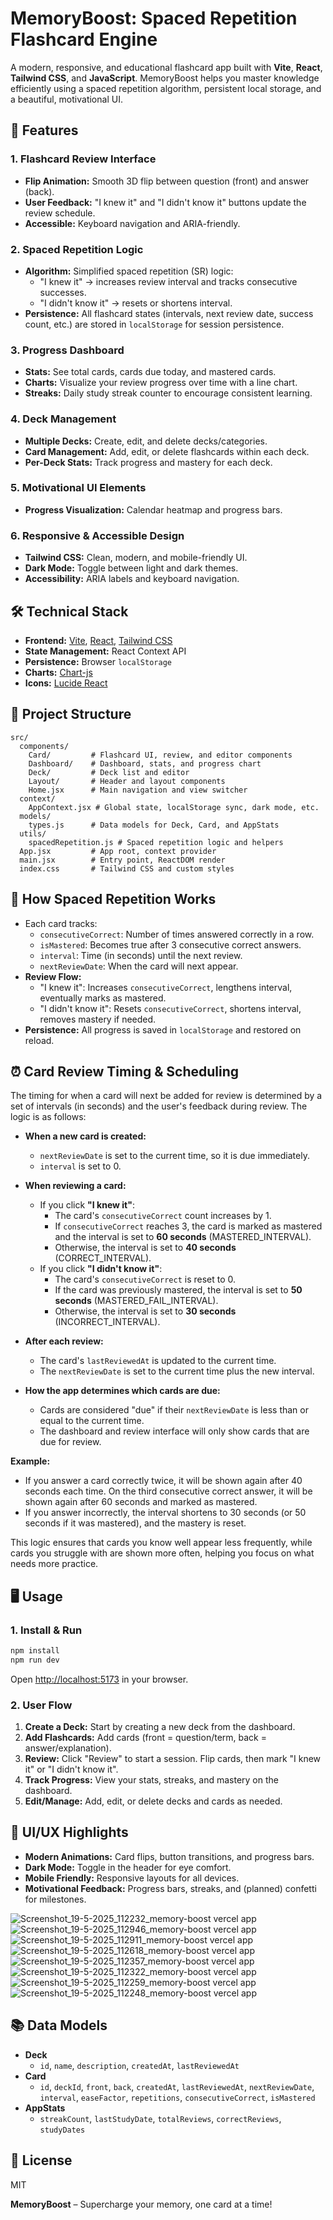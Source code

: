 # MemoryBoost: Spaced Repetition Flashcard Engine

A modern, responsive, and educational flashcard app built with **Vite**, **React**, **Tailwind CSS**, and **JavaScript**. MemoryBoost helps you master knowledge efficiently using a spaced repetition algorithm, persistent local storage, and a beautiful, motivational UI.

## 🚀 Features

### 1. Flashcard Review Interface
- **Flip Animation:** Smooth 3D flip between question (front) and answer (back).
- **User Feedback:** "I knew it" and "I didn't know it" buttons update the review schedule.
- **Accessible:** Keyboard navigation and ARIA-friendly.

### 2. Spaced Repetition Logic
- **Algorithm:** Simplified spaced repetition (SR) logic:
  - "I knew it" → increases review interval and tracks consecutive successes.
  - "I didn't know it" → resets or shortens interval.
- **Persistence:** All flashcard states (intervals, next review date, success count, etc.) are stored in `localStorage` for session persistence.

### 3. Progress Dashboard
- **Stats:** See total cards, cards due today, and mastered cards.
- **Charts:** Visualize your review progress over time with a line chart.
- **Streaks:** Daily study streak counter to encourage consistent learning.

### 4. Deck Management
- **Multiple Decks:** Create, edit, and delete decks/categories.
- **Card Management:** Add, edit, or delete flashcards within each deck.
- **Per-Deck Stats:** Track progress and mastery for each deck.

### 5. Motivational UI Elements
- **Progress Visualization:** Calendar heatmap and progress bars.

### 6. Responsive & Accessible Design
- **Tailwind CSS:** Clean, modern, and mobile-friendly UI.
- **Dark Mode:** Toggle between light and dark themes.
- **Accessibility:** ARIA labels and keyboard navigation.

## 🛠️ Technical Stack

- **Frontend:** [Vite](https://vitejs.dev/), [React](https://react.dev/), [Tailwind CSS](https://tailwindcss.com/)
- **State Management:** React Context API
- **Persistence:** Browser `localStorage`
- **Charts:** [Chart-js](https://react-chartjs-2.js.org/)
- **Icons:** [Lucide React](https://lucide.dev/icons/)

## 📁 Project Structure

```
src/
  components/
    Card/         # Flashcard UI, review, and editor components
    Dashboard/    # Dashboard, stats, and progress chart
    Deck/         # Deck list and editor
    Layout/       # Header and layout components
    Home.jsx      # Main navigation and view switcher
  context/
    AppContext.jsx # Global state, localStorage sync, dark mode, etc.
  models/
    types.js      # Data models for Deck, Card, and AppStats
  utils/
    spacedRepetition.js # Spaced repetition logic and helpers
  App.jsx         # App root, context provider
  main.jsx        # Entry point, ReactDOM render
  index.css       # Tailwind CSS and custom styles
```

## 🧠 How Spaced Repetition Works

- Each card tracks:
  - `consecutiveCorrect`: Number of times answered correctly in a row.
  - `isMastered`: Becomes true after 3 consecutive correct answers.
  - `interval`: Time (in seconds) until the next review.
  - `nextReviewDate`: When the card will next appear.
- **Review Flow:**
  - "I knew it": Increases `consecutiveCorrect`, lengthens interval, eventually marks as mastered.
  - "I didn't know it": Resets `consecutiveCorrect`, shortens interval, removes mastery if needed.
- **Persistence:** All progress is saved in `localStorage` and restored on reload.

## ⏰ Card Review Timing & Scheduling

The timing for when a card will next be added for review is determined by a set of intervals (in seconds) and the user's feedback during review. The logic is as follows:

- **When a new card is created:**
  - `nextReviewDate` is set to the current time, so it is due immediately.
  - `interval` is set to 0.

- **When reviewing a card:**
  - If you click **"I knew it"**:
    - The card's `consecutiveCorrect` count increases by 1.
    - If `consecutiveCorrect` reaches 3, the card is marked as mastered and the interval is set to **60 seconds** (MASTERED_INTERVAL).
    - Otherwise, the interval is set to **40 seconds** (CORRECT_INTERVAL).
  - If you click **"I didn't know it"**:
    - The card's `consecutiveCorrect` is reset to 0.
    - If the card was previously mastered, the interval is set to **50 seconds** (MASTERED_FAIL_INTERVAL).
    - Otherwise, the interval is set to **30 seconds** (INCORRECT_INTERVAL).

- **After each review:**
  - The card's `lastReviewedAt` is updated to the current time.
  - The `nextReviewDate` is set to the current time plus the new interval.

- **How the app determines which cards are due:**
  - Cards are considered "due" if their `nextReviewDate` is less than or equal to the current time.
  - The dashboard and review interface will only show cards that are due for review.

**Example:**
- If you answer a card correctly twice, it will be shown again after 40 seconds each time. On the third consecutive correct answer, it will be shown again after 60 seconds and marked as mastered.
- If you answer incorrectly, the interval shortens to 30 seconds (or 50 seconds if it was mastered), and the mastery is reset.

This logic ensures that cards you know well appear less frequently, while cards you struggle with are shown more often, helping you focus on what needs more practice.

## 🖥️ Usage

### 1. Install & Run

```bash
npm install
npm run dev
```

Open [http://localhost:5173](http://localhost:5173) in your browser.

### 2. User Flow

1. **Create a Deck:** Start by creating a new deck from the dashboard.
2. **Add Flashcards:** Add cards (front = question/term, back = answer/explanation).
3. **Review:** Click "Review" to start a session. Flip cards, then mark "I knew it" or "I didn't know it".
4. **Track Progress:** View your stats, streaks, and mastery on the dashboard.
5. **Edit/Manage:** Add, edit, or delete decks and cards as needed.

## 🎨 UI/UX Highlights

- **Modern Animations:** Card flips, button transitions, and progress bars.
- **Dark Mode:** Toggle in the header for eye comfort.
- **Mobile Friendly:** Responsive layouts for all devices.
- **Motivational Feedback:** Progress bars, streaks, and (planned) confetti for milestones.

![Screenshot_19-5-2025_112232_memory-boost vercel app](https://github.com/user-attachments/assets/caade2ca-64a7-4683-ab2f-e048ea0702c8)
![Screenshot_19-5-2025_112946_memory-boost vercel app](https://github.com/user-attachments/assets/9f86ab6e-bc21-4526-ad81-7e5229a91324)
![Screenshot_19-5-2025_112911_memory-boost vercel app](https://github.com/user-attachments/assets/b9ea676a-e497-4495-86a3-e3d70d0a46dd)
![Screenshot_19-5-2025_112618_memory-boost vercel app](https://github.com/user-attachments/assets/7cd27e07-84c4-4658-a955-3289d6101dfa)
![Screenshot_19-5-2025_112357_memory-boost vercel app](https://github.com/user-attachments/assets/6443d22c-1c65-4205-90ff-495b03517919)
![Screenshot_19-5-2025_112322_memory-boost vercel app](https://github.com/user-attachments/assets/75737c18-6cb9-4c91-8f9b-cd3769e84d34)
![Screenshot_19-5-2025_112259_memory-boost vercel app](https://github.com/user-attachments/assets/73b1d93d-4385-4837-9747-bc302636c2c3)
![Screenshot_19-5-2025_112248_memory-boost vercel app](https://github.com/user-attachments/assets/2f5391c7-660d-499b-a483-25ae4a3595ca)


## 📚 Data Models

- **Deck**
  - `id`, `name`, `description`, `createdAt`, `lastReviewedAt`
- **Card**
  - `id`, `deckId`, `front`, `back`, `createdAt`, `lastReviewedAt`, `nextReviewDate`, `interval`, `easeFactor`, `repetitions`, `consecutiveCorrect`, `isMastered`
- **AppStats**
  - `streakCount`, `lastStudyDate`, `totalReviews`, `correctReviews`, `studyDates`

## 📄 License

MIT

**MemoryBoost** – Supercharge your memory, one card at a time!
